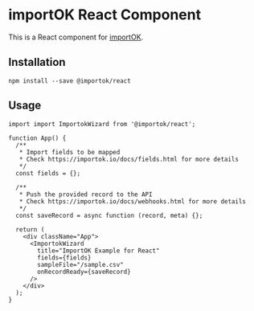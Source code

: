 # importOK React Component

This is a React component for [importOK](https://importok.io/).

## Installation

```
npm install --save @importok/react
```

## Usage

```react
import import ImportokWizard from '@importok/react';

function App() {
  /**
   * Import fields to be mapped
   * Check https://importok.io/docs/fields.html for more details
   */
  const fields = {};

  /**
   * Push the provided record to the API
   * Check https://importok.io/docs/webhooks.html for more details
   */
  const saveRecord = async function (record, meta) {};

  return (
    <div className="App">
      <ImportokWizard
        title="ImportOK Example for React"
        fields={fields}
        sampleFile="/sample.csv"
        onRecordReady={saveRecord}
      />
    </div>
  );
}

```
